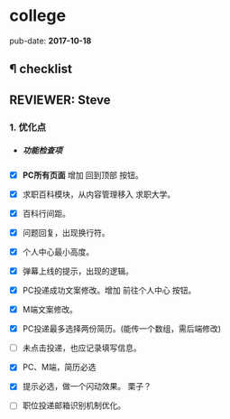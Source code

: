 # college

pub-date: **2017-10-18**

## ¶ checklist

## REVIEWER: Steve

### 1. 优化点

- ##### 功能检查项

- [x] **PC所有页面** 增加 回到顶部 按钮。
- [x] 求职百科模块，从内容管理移入 求职大学。

- [x] 百科行间距。
- [x] 问题回复，出现换行符。
- [x] 个人中心最小高度。
- [x] 弹幕上线的提示，出现的逻辑。

- [x] PC投递成功文案修改。增加 前往个人中心 按钮。
- [x] M端文案修改。
- [x] PC投递最多选择两份简历。(能传一个数组，需后端修改)
- [ ] 未点击投递，也应记录填写信息。
- [x] PC、M端，简历必选
- [x] 提示必选，做一个闪动效果。 栗子？
- [ ] 职位投递邮箱识别机制优化。
